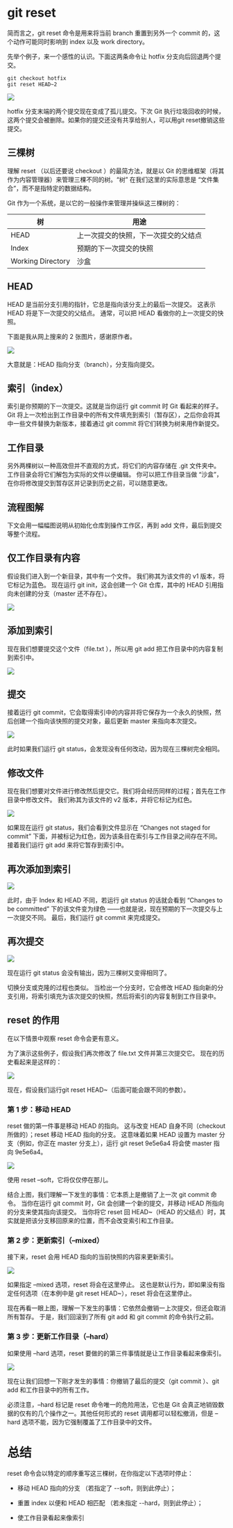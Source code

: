 # git reset

简而言之，git reset 命令是用来将当前 branch 重置到另外一个 commit 的，这个动作可能同时影响到 index 以及 work directory。

先举个例子，来一个感性的认识。下面这两条命令让 hotfix 分支向后回退两个提交。

```
git checkout hotfix
git reset HEAD~2
```

![](../static/img/git/git001.png)

hotfix 分支末端的两个提交现在变成了孤儿提交。下次 Git 执行垃圾回收的时候，这两个提交会被删除。如果你的提交还没有共享给别人，可以用git reset撤销这些提交。

## 三棵树

理解 reset （以后还要说 checkout ）的最简方法，就是以 Git 的思维框架（将其作为内容管理器）来管理三棵不同的树。“树” 在我们这里的实际意思是 “文件集合”，而不是指特定的数据结构。

Git 作为一个系统，是以它的一般操作来管理并操纵这三棵树的：

|树|用途|
|---|---|
|HEAD |上一次提交的快照，下一次提交的父结点|
|Index |预期的下一次提交的快照|
|Working Directory |沙盒|

## HEAD

HEAD 是当前分支引用的指针，它总是指向该分支上的最后一次提交。 这表示 HEAD 将是下一次提交的父结点。 通常，可以把 HEAD 看做你的上一次提交的快照。

下面是我从网上搜来的 2 张图片，感谢原作者。

![](../static/img/git/git002.png)

大意就是：HEAD 指向分支（branch），分支指向提交。

## 索引（index）

索引是你预期的下一次提交。这就是当你运行 git commit 时 Git 看起来的样子。Git 将上一次检出到工作目录中的所有文件填充到索引（暂存区），之后你会将其中一些文件替换为新版本，接着通过 git commit 将它们转换为树来用作新提交。

## 工作目录

另外两棵树以一种高效但并不直观的方式，将它们的内容存储在 .git 文件夹中。工作目录会将它们解包为实际的文件以便编辑。 你可以把工作目录当做 “沙盒”，在你将修改提交到暂存区并记录到历史之前，可以随意更改。

## 流程图解

下文会用一幅幅图说明从初始化仓库到操作工作区，再到 add 文件，最后到提交等整个流程。

## 仅工作目录有内容

假设我们进入到一个新目录，其中有一个文件。 我们称其为该文件的 v1 版本，将它标记为蓝色。 现在运行 git init，这会创建一个 Git 仓库，其中的 HEAD 引用指向未创建的分支（master 还不存在）。

![](../static/img/git/git003.png)

## 添加到索引

现在我们想要提交这个文件（file.txt ），所以用 git add 把工作目录中的内容复制到索引中。

![](../static/img/git/git004.png)

## 提交

接着运行 git commit，它会取得索引中的内容并将它保存为一个永久的快照，然后创建一个指向该快照的提交对象，最后更新 master 来指向本次提交。

![](../static/img/git/git005.png)

此时如果我们运行 git status，会发现没有任何改动，因为现在三棵树完全相同。

## 修改文件

现在我们想要对文件进行修改然后提交它。我们将会经历同样的过程；首先在工作目录中修改文件。 我们称其为该文件的 v2 版本，并将它标记为红色。

![](../static/img/git/git006.png)

如果现在运行 git status，我们会看到文件显示在 “Changes not staged for commit” 下面，并被标记为红色，因为该条目在索引与工作目录之间存在不同。 接着我们运行 git add 来将它暂存到索引中。

## 再次添加到索引

![](../static/img/git/git007.png)

此时，由于 Index 和 HEAD 不同，若运行 git status 的话就会看到 “Changes to be committed” 下的该文件变为绿色 ——也就是说，现在预期的下一次提交与上一次提交不同。 最后，我们运行 git commit 来完成提交。

## 再次提交

![](../static/img/git/git008.png)

现在运行 git status 会没有输出，因为三棵树又变得相同了。

切换分支或克隆的过程也类似。 当检出一个分支时，它会修改 HEAD 指向新的分支引用，将索引填充为该次提交的快照，然后将索引的内容复制到工作目录中。

## reset 的作用

在以下情景中观察 reset 命令会更有意义。

为了演示这些例子，假设我们再次修改了 file.txt 文件并第三次提交它。 现在的历史看起来是这样的：

![](../static/img/git/git009.png)

现在，假设我们运行git reset HEAD~（后面可能会跟不同的参数）。

### 第 1 步：移动 HEAD

reset 做的第一件事是移动 HEAD 的指向。 这与改变 HEAD 自身不同（checkout 所做的）；reset 移动 HEAD 指向的分支。 这意味着如果 HEAD 设置为 master 分支（例如，你正在 master 分支上），运行 git reset 9e5e6a4 将会使 master 指向 9e5e6a4。

![](../static/img/git/git010.png)

使用 reset –soft，它将仅仅停在那儿。

结合上图，我们理解一下发生的事情：它本质上是撤销了上一次 git commit 命令。 当你在运行 git commit 时，Git 会创建一个新的提交，并移动 HEAD 所指向的分支来使其指向该提交。 当你将它 reset 回 HEAD~（HEAD 的父结点）时，其实就是把该分支移回原来的位置，而不会改变索引和工作目录。

### 第 2 步：更新索引（–mixed）

接下来，reset 会用 HEAD 指向的当前快照的内容来更新索引。

![](../static/img/git/git011.png)

如果指定 –mixed 选项，reset 将会在这里停止。 这也是默认行为，即如果没有指定任何选项（在本例中是 git reset HEAD~），reset 将会在这里停止。

现在再看一眼上图，理解一下发生的事情：它依然会撤销一上次提交，但还会取消所有暂存。 于是，我们回滚到了所有 git add 和 git commit 的命令执行之前。

### 第 3 步：更新工作目录（–hard）

如果使用 –hard 选项，reset 要做的的第三件事情就是让工作目录看起来像索引。

![](../static/img/git/git012.png)

现在让我们回想一下刚才发生的事情：你撤销了最后的提交（git commit ）、git add 和工作目录中的所有工作。

必须注意，–hard 标记是 reset 命令唯一的危险用法，它也是 Git 会真正地销毁数据的仅有的几个操作之一。其他任何形式的 reset 调用都可以轻松撤消，但是 –hard 选项不能，因为它强制覆盖了工作目录中的文件。

# 总结

reset 命令会以特定的顺序重写这三棵树，在你指定以下选项时停止：

- 移动 HEAD 指向的分支 （若指定了 --soft，则到此停止）；

- 重置 index 以便和 HEAD 相匹配 （若未指定 --hard，则到此停止）；

- 使工作目录看起来像索引
